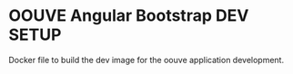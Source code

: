 # OOUVE Angular Bootstrap DEV SETUP

Docker file to build the dev image for the oouve application development.
